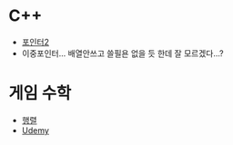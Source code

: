 # C++
- [포인터2](https://github.com/uniye/Jusin/tree/main/23/07)
- 이중포인터... 배열안쓰고 쓸필욘 없을 듯 한데 잘 모르겠다...?

# 게임 수학
- [행렬](https://github.com/uniye/gameMath/tree/main/DU)
- [Udemy](https://github.com/uniye/gameMath/tree/main/Ud)
